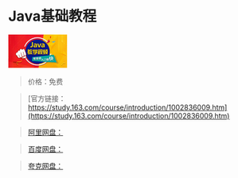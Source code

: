 # Java基础教程

![img](../../../assets/study163/free/6631602128350291750.jpg)

> 价格：免费

> [官方链接：https://study.163.com/course/introduction/1002836009.htm](https://study.163.com/course/introduction/1002836009.htm)

> [阿里网盘：]()

> [百度网盘：]()

> [夸克网盘：]()
